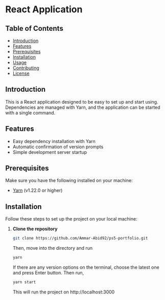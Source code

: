 # React Application

## Table of Contents

- [Introduction](#introduction)
- [Features](#features)
- [Prerequisites](#prerequisites)
- [Installation](#installation)
- [Usage](#usage)
- [Contributing](#contributing)
- [License](#license)

## Introduction

This is a React application designed to be easy to set up and start using. Dependencies are managed with Yarn, and the application can be started with a single command.

## Features

- Easy dependency installation with Yarn
- Automatic confirmation of version prompts
- Simple development server startup

## Prerequisites

Make sure you have the following installed on your machine:

- [Yarn](https://yarnpkg.com/) (v1.22.0 or higher)

## Installation

Follow these steps to set up the project on your local machine:

1. **Clone the repository**

   ```sh
   git clone https://github.com/Ammar-Abid92/ps5-portfolio.git
   ```

   Then, move into the directory and run

   ```sh
   yarn
   ```

   If there are any version options on the terminal, choose the latest one and press Enter button. Then run,

   ```sh
   yarn start
   ```

   This will run the project on http://localhost:3000
